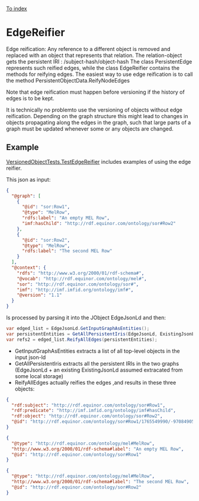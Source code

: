 ﻿[To index](/README.md)
# EdgeReifier
Edge reification: Any reference to a different object is removed and replaced with an object that represents that relation. The relation-object gets the persistent IRI : <property-IRI>/subject-hash/object-hash
The class PersistentEdge represents such reified edges, while the class EdgeReifier contains the methods for reifying edges. The easiest way to use edge reification is to call the method PersistentObjectData.ReifyNodeEdges

Note that edge reification must happen before versioning if the history of edges is to be kept. 

It is technically no problemto use the versioning of objects without edge reification. 
Depending on the graph structure this might lead to changes in objects propagating along the edges in the graph, such that large parts of a graph must be updated whenever some or any objects are changed.

## Example
[VersionedObjectTests.TestEdgeReifier](/TestVersionedObject/VersionedObjectTests.cs)  includes examples of using the edge reifier.

This json as input:
```json
{
  "@graph": [
    {
      "@id": "sor:Row1",
      "@type": "MelRow",
      "rdfs:label": "An empty MEL Row",
      "imf:hasChild": "http://rdf.equinor.com/ontology/sor#Row2"
    },
    {
      "@id": "sor:Row2",
      "@type": "MelRow",
      "rdfs:label": "The second MEL Row"
    }
  ],
  "@context": {
    "rdfs": "http://www.w3.org/2000/01/rdf-schema#",
    "@vocab": "http://rdf.equinor.com/ontology/mel#",
    "sor": "http://rdf.equinor.com/ontology/sor#",
    "imf": "http://imf.imfid.org/ontology/imf#",
    "@version": "1.1"
  }
}
```

Is processed by parsing it into the JObject EdgeJsonLd and then:

```c#
var edged_list = EdgeJsonLd.GetInputGraphAsEntities();
var persistentEntities = GetAllPersistentIris(EdgeJsonLd, ExistingJsonLd);
var refs2 = edged_list.ReifyAllEdges(persistentEntities);
```

* GetInputGraphAsEntities extracts a list of all top-level objects in the input json-ld
* GetAllPersistentIris extracts all the persistent IRIs in the two graphs (EdgeJsonLd + an existing ExistingJsonLd assumed extracated from some local storage)
* ReifyAllEdges actually reifies the edges ,and results in these three objects:

```json
{
  "rdf:subject": "http://rdf.equinor.com/ontology/sor#Row1",
  "rdf:predicate": "http://imf.imfid.org/ontology/imf#hasChild",
  "rdf:object": "http://rdf.equinor.com/ontology/sor#Row2",
  "@id": "http://rdf.equinor.com/ontology/sor#Row1/1765549990/-970849053"
}
```
```json
{
  "@type": "http://rdf.equinor.com/ontology/mel#MelRow",
  "http://www.w3.org/2000/01/rdf-schema#label": "An empty MEL Row",
  "@id": "http://rdf.equinor.com/ontology/sor#Row1"
}
```
```json
{
  "@type": "http://rdf.equinor.com/ontology/mel#MelRow",
  "http://www.w3.org/2000/01/rdf-schema#label": "The second MEL Row",
  "@id": "http://rdf.equinor.com/ontology/sor#Row2"
}
```
